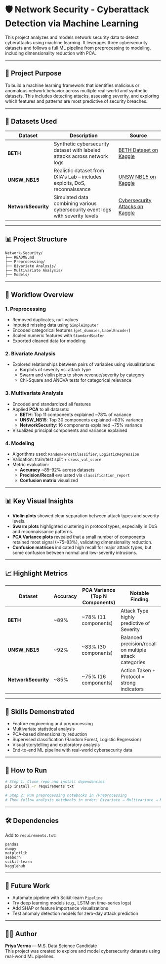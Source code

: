 
# 🛡️ Network Security - Cyberattack Detection via Machine Learning

This project analyzes and models network security data to detect cyberattacks using machine learning. It leverages three cybersecurity datasets and follows a full ML pipeline from preprocessing to modeling, including dimensionality reduction with PCA.

---

## 🎯 Project Purpose

To build a machine learning framework that identifies malicious or anomalous network behavior across multiple real-world and synthetic datasets. This includes detecting attacks, assessing severity, and exploring which features and patterns are most predictive of security breaches.

---

## 📁 Datasets Used

| Dataset           | Description                                                                 | Source |
|------------------|-----------------------------------------------------------------------------|--------|
| **BETH**          | Synthetic cybersecurity dataset with labeled attacks across network logs   | [BETH Dataset on Kaggle](https://www.kaggle.com/datasets/katehighnam/beth-dataset) |
| **UNSW_NB15**     | Realistic dataset from IXIA's Lab – includes exploits, DoS, reconnaissance  | [UNSW NB15 on Kaggle](https://www.kaggle.com/datasets/mrwellsdavid/unsw-nb15) |
| **NetworkSecurity** | Simulated data combining various cybersecurity event logs with severity levels | [Cybersecurity Attacks on Kaggle](https://www.kaggle.com/datasets/teamincribo/cyber-security-attacks) |

---

## 📊 Project Structure

```
Network-Security/
├── README.md
├── Preprocessing/
├── Bivariate Analysis/
├── Multivariate Analysis/
├── Models/
```

---

## 🔄 Workflow Overview

### 1. **Preprocessing**
- Removed duplicates, null values
- Imputed missing data using `SimpleImputer`
- Encoded categorical features (`get_dummies`, `LabelEncoder`)
- Scaled numeric features with `StandardScaler`
- Exported cleaned data for modeling

### 2. **Bivariate Analysis**
- Explored relationships between pairs of variables using visualizations:
  - Barplots of severity vs. attack type
  - Swarm and violin plots to show revenue/severity by category
  - Chi-Square and ANOVA tests for categorical relevance

### 3. **Multivariate Analysis**
- Encoded and standardized all features
- Applied **PCA** to all datasets:
  - **BETH**: Top 11 components explained ~78% of variance
  - **UNSW_NB15**: Top 30 components explained ~83% variance
  - **NetworkSecurity**: 16 components explained ~75% variance
- Visualized principal components and variance explained

### 4. **Modeling**
- Algorithms used: `RandomForestClassifier`, `LogisticRegression`
- Validation: train/test split + `cross_val_score`
- Metric evaluation:
  - **Accuracy** ~85–92% across datasets
  - **Precision/Recall** evaluated via `classification_report`
  - **Confusion matrix** visualized

---

## 📊 Key Visual Insights

- **Violin plots** showed clear separation between attack types and severity levels.
- **Swarm plots** highlighted clustering in protocol types, especially in DoS and reconnaissance patterns.
- **PCA Variance plots** revealed that a small number of components retained most signal (~75–83%), validating dimensionality reduction.
- **Confusion matrices** indicated high recall for major attack types, but some confusion between normal and low-severity intrusions.

---

## 📈 Highlight Metrics

| Dataset         | Accuracy | PCA Variance (Top N Components) | Notable Finding |
|----------------|----------|----------------------------------|------------------|
| **BETH**          | ~89%     | ~78% (11 components)             | Attack Type highly predictive of Severity |
| **UNSW_NB15**     | ~92%     | ~83% (30 components)             | Balanced precision/recall on multiple attack categories |
| **NetworkSecurity** | ~85%     | ~75% (16 components)             | Action Taken + Protocol = strong indicators |

---

## 🧠 Skills Demonstrated

- Feature engineering and preprocessing
- Multivariate statistical analysis
- PCA-based dimensionality reduction
- Supervised classification (Random Forest, Logistic Regression)
- Visual storytelling and exploratory analysis
- End-to-end ML pipeline with real-world cybersecurity data

---

## 🚀 How to Run

```bash
# Step 1: Clone repo and install dependencies
pip install -r requirements.txt

# Step 2: Run preprocessing notebooks in /Preprocessing
# Then follow analysis notebooks in order: Bivariate → Multivariate → Models
```

---

## 🛠️ Dependencies

Add to `requirements.txt`:

```
pandas
numpy
matplotlib
seaborn
scikit-learn
kagglehub
```

---

## 📌 Future Work

- Automate pipeline with Scikit-learn `Pipeline`
- Try deep learning models (e.g., LSTM on time-series logs)
- Add SHAP or feature importance visualizations
- Test anomaly detection models for zero-day attack prediction

---

## 👩‍💻 Author

**Priya Verma** — M.S. Data Science Candidate  
This project was created to explore and model cybersecurity datasets using real-world ML pipelines.

